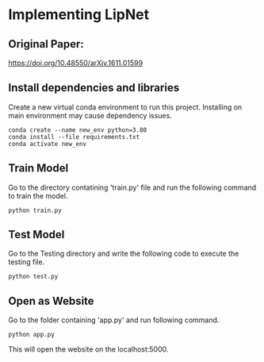 # Implementing LipNet


## Original Paper: 
https://doi.org/10.48550/arXiv.1611.01599


## Install dependencies and libraries


Create a new virtual conda environment to run this project. Installing on main environment may cause dependency issues.
```
conda create --name new_env python=3.80
conda install --file requirements.txt
conda activate new_env
```



## Train Model

Go to the directory contatining 'train.py' file and run the following command to train the model.
```
python train.py
```


## Test Model

Go to the Testing directory and write the following code to execute the testing file.
```
python test.py
```




## Open as Website

Go to the folder containing 'app.py' and run following command.
```
python app.py
```

This will open the website on the localhost:5000.

